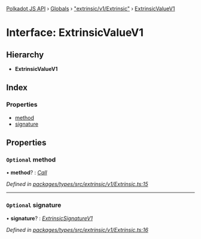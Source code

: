 [Polkadot JS API](../README.md) › [Globals](../globals.md) › ["extrinsic/v1/Extrinsic"](../modules/_extrinsic_v1_extrinsic_.md) › [ExtrinsicValueV1](_extrinsic_v1_extrinsic_.extrinsicvaluev1.md)

# Interface: ExtrinsicValueV1

## Hierarchy

* **ExtrinsicValueV1**

## Index

### Properties

* [method](_extrinsic_v1_extrinsic_.extrinsicvaluev1.md#optional-method)
* [signature](_extrinsic_v1_extrinsic_.extrinsicvaluev1.md#optional-signature)

## Properties

### `Optional` method

• **method**? : *[Call](../classes/_generic_call_.call.md)*

*Defined in [packages/types/src/extrinsic/v1/Extrinsic.ts:15](https://github.com/polkadot-js/api/blob/475cb4fa69/packages/types/src/extrinsic/v1/Extrinsic.ts#L15)*

___

### `Optional` signature

• **signature**? : *[ExtrinsicSignatureV1](../classes/_extrinsic_v1_extrinsicsignature_.extrinsicsignaturev1.md)*

*Defined in [packages/types/src/extrinsic/v1/Extrinsic.ts:16](https://github.com/polkadot-js/api/blob/475cb4fa69/packages/types/src/extrinsic/v1/Extrinsic.ts#L16)*
